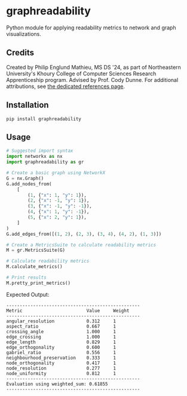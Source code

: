 # graphreadability

Python module for applying readability metrics to network and graph visualizations.

## Credits
Created by Philip Englund Mathieu, MS DS '24, as part of Northeastern University's Khoury College of Computer Sciences Research Apprenticeship program. Advised by Prof. Cody Dunne. For additional attributions, see [the dedicated references page](references.md).

## Installation

```
pip install graphreadability
```

## Usage

```python
# Suggested import syntax
import networkx as nx
import graphreadability as gr

# Create a basic graph using NetworkX
G = nx.Graph()
G.add_nodes_from(
    [
        (1, {"x": 1, "y": 1}),
        (2, {"x": -1, "y": 1}),
        (3, {"x": -1, "y": -1}),
        (4, {"x": 1, "y": -1}),
        (5, {"x": 2, "y": 1}),
    ]
)
G.add_edges_from([(1, 2), (2, 3), (3, 4), (4, 2), (1, 3)])

# Create a MetricsSuite to calculate readability metrics
M = gr.MetricsSuite(G)

# Calculate readability metrics
M.calculate_metrics()

# Print results
M.pretty_print_metrics()
```

Expected Output:

```
--------------------------------------------------
Metric                        Value     Weight
--------------------------------------------------
angular_resolution            0.312     1
aspect_ratio                  0.667     1
crossing_angle                1.000     1
edge_crossing                 1.000     1
edge_length                   0.829     1
edge_orthogonality            0.600     1
gabriel_ratio                 0.556     1
neighbourhood_preservation    0.333     1
node_orthogonality            0.417     1
node_resolution               0.277     1
node_uniformity               0.812     1
--------------------------------------------------
Evaluation using weighted_sum: 0.61855
--------------------------------------------------
```
